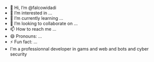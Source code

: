 - 👋 Hi, I’m @falcowidadi
- 👀 I’m interested in ...
- 🌱 I’m currently learning ...
- 💞️ I’m looking to collaborate on ...
- 📫 How to reach me ...
- 😄 Pronouns: ...
- ⚡ Fun fact: ...
- I'm a professionnal developer in gams and web and bots and cyber security

<!---
falcowidadi/falcowidadi is a ✨ special ✨ repository because its `README.md` (this file) appears on your GitHub profile.
You can click the Preview link to take a look at your changes.
--->
